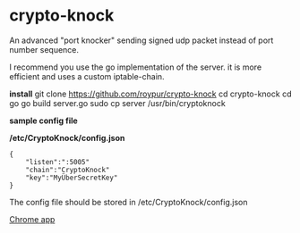 # crypto-knock
An advanced "port knocker" sending signed udp packet instead of port number sequence.

I recommend you use the go implementation of the server. it is more efficient and uses a custom iptable-chain.

**install**
    git clone https://github.com/roypur/crypto-knock
    cd crypto-knock
    cd go
    go build server.go
    sudo cp server /usr/bin/cryptoknock


**sample config file**

  **/etc/CryptoKnock/config.json**
    
    {
        "listen":":5005"
        "chain":"CryptoKnock"
        "key":"MyÜberSecretKey"
    }
    
The config file should be stored in /etc/CryptoKnock/config.json
    
<a href='https://chrome.google.com/webstore/detail/crypto-knock/opdobdojdhfbdmhpfnhihoigbfjbfddi'>Chrome app</a>
